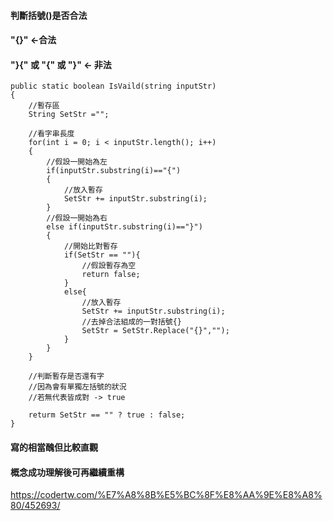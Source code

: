 #### 判斷括號()是否合法
#### "{}" <-合法 
#### "}{" 或 "{" 或 "}" <- 非法 

    public static boolean IsVaild(string inputStr)
    {   
        //暫存區
        String SetStr ="";

        //看字串長度
        for(int i = 0; i < inputStr.length(); i++)
        {
            //假設一開始為左
            if(inputStr.substring(i)=="{")
            {
                //放入暫存
                SetStr += inputStr.substring(i);
            }
            //假設一開始為右
            else if(inputStr.substring(i)=="}")
            {
                //開始比對暫存
                if(SetStr == ""){
                    //假設暫存為空
                    return false;
                }
                else{
                    //放入暫存
                    SetStr += inputStr.substring(i);
                    //去掉合法組成的一對括號{}
                    SetStr = SetStr.Replace("{}","");
                }
            }
        }

        //判斷暫存是否還有字
        //因為會有單獨左括號的狀況
        //若無代表皆成對 -> true

        returm SetStr == "" ? true : false;
    }

#### 寫的相當醜但比較直觀
#### 概念成功理解後可再繼續重構

https://codertw.com/%E7%A8%8B%E5%BC%8F%E8%AA%9E%E8%A8%80/452693/    